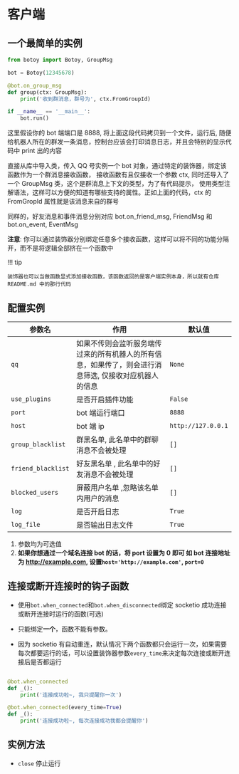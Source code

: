 # 客户端

## 一个最简单的实例

```python
from botoy import Botoy, GroupMsg

bot = Botoy(12345678)

@bot.on_group_msg
def group(ctx: GroupMsg):
    print('收到群消息，群号为', ctx.FromGroupId)

if __name__ == '__main__':
    bot.run()
```

这里假设你的 bot 端端口是 8888, 将上面这段代码拷贝到一个文件，运行后,
随便给机器人所在的群发一条消息，控制台应该会打印消息日志，并且会特别的显示代码中 print 出的内容

直接从库中导入类，传入 QQ 号实例一个 bot 对象，通过特定的装饰器，绑定该函数作为一个群消息接收函数，
接收函数有且仅接收一个参数 ctx, 同时还导入了一个 GroupMsg 类，这个是群消息上下文的类型，为了有代码提示，
使用类型注解语法，这样可以方便的知道有哪些支持的属性。正如上面的代码，ctx 的 FromGropId 属性就是该消息来自的群号

同样的，好友消息和事件消息分别对应 bot.on_friend_msg, FriendMsg 和 bot.on_event, EventMsg

**注意**:
你可以通过装饰器分别绑定任意多个接收函数，这样可以将不同的功能分隔开，而不是将逻辑全部挤在一个函数中

!!! tip

    装饰器也可以当做函数显式添加接收函数，该函数返回的是客户端实例本身，所以就有仓库 README.md 中的那行代码

## 配置实例

| 参数名             | 作用                                                                                                   | 默认值             |
| ------------------ | ------------------------------------------------------------------------------------------------------ | ------------------ |
| `qq`               | 如果不传则会监听服务端传过来的所有机器人的所有信息，如果传了，则会进行消息筛选, 仅接收对应机器人的信息 | `None`             |
| `use_plugins`      | 是否开启插件功能                                                                                       | `False`            |
| `port`             | bot 端运行端口                                                                                         | `8888`             |
| `host`             | bot 端 ip                                                                                              | `http://127.0.0.1` |
| `group_blacklist`  | 群黑名单, 此名单中的群聊消息不会被处理                                                                 | `[]`               |
| `friend_blacklist` | 好友黑名单 , 此名单中的好友消息不会被处理                                                              | `[]`               |
| `blocked_users`    | 屏蔽用户名单 ,忽略该名单内用户的消息                                                                   | `[]`               |
| `log`              | 是否开启日志                                                                                           | `True`             |
| `log_file`         | 是否输出日志文件                                                                                       | `True`             |

1. 参数均为可选值
2. **如果你想通过一个域名连接 bot 的话，将 port 设置为 0 即可
   如 bot 连接地址为 http://example.com, 设置`host='http://example.com'`, `port=0`**

## 连接或断开连接时的钩子函数

- 使用`bot.when_connected`和`bot.when_disconnected`绑定 socketio 成功连接或断开连接时运行的函数(可选)

- 只能绑定**一个**，函数不能有参数。

- 因为 socketio 有自动重连，默认情况下两个函数都只会运行一次，如果需要每次都要运行的话，可以设置装饰器参数`every_time`来决定每次连接或断开连接后是否都运行

```python

@bot.when_connected
def _():
    print('连接成功啦~, 我只提醒你一次')

@bot.when_connected(every_time=True)
def _():
    print('连接成功啦~, 每次连接成功我都会提醒你')
```

## 实例方法

- `close` 停止运行

